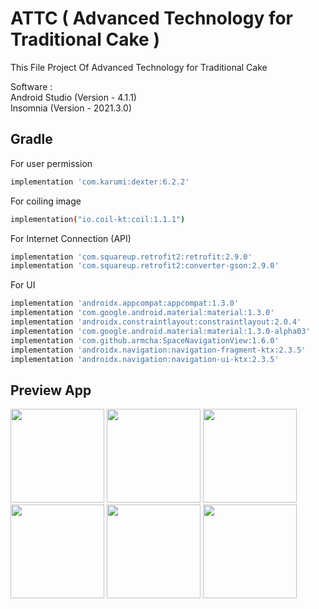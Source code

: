 # ATTC ( Advanced Technology for Traditional Cake )

This File Project Of Advanced Technology for Traditional Cake

Software :  
Android Studio (Version - 4.1.1)  
Insomnia (Version - 2021.3.0)



## Gradle
For user permission
```bash
implementation 'com.karumi:dexter:6.2.2'
```
For coiling image
```bash
implementation("io.coil-kt:coil:1.1.1")
```
For Internet Connection (API)
```bash
implementation 'com.squareup.retrofit2:retrofit:2.9.0'
implementation 'com.squareup.retrofit2:converter-gson:2.9.0'
```

For UI
```bash
implementation 'androidx.appcompat:appcompat:1.3.0'
implementation 'com.google.android.material:material:1.3.0'
implementation 'androidx.constraintlayout:constraintlayout:2.0.4'
implementation 'com.google.android.material:material:1.3.0-alpha03'
implementation 'com.github.armcha:SpaceNavigationView:1.6.0'
implementation 'androidx.navigation:navigation-fragment-ktx:2.3.5'
implementation 'androidx.navigation:navigation-ui-ktx:2.3.5'
```

## Preview App
<img src="https://user-images.githubusercontent.com/29168567/121363635-54ffe800-c961-11eb-8fd6-9a1c71bf27fc.jpeg" width="150" />  <img src="https://user-images.githubusercontent.com/29168567/121363683-5d582300-c961-11eb-9efc-3de4e54c758e.jpeg" width="150" />  <img src="https://user-images.githubusercontent.com/29168567/121363727-65b05e00-c961-11eb-99d7-30e0b0a67c7f.jpeg" width="150" />  <img src="https://user-images.githubusercontent.com/29168567/121363738-6943e500-c961-11eb-8db1-1c75c3ebe274.jpeg" width="150" />  <img src="https://user-images.githubusercontent.com/29168567/121363759-6d700280-c961-11eb-8c79-b9db7a208c40.jpeg" width="150" />  <img src="https://user-images.githubusercontent.com/29168567/121363775-71038980-c961-11eb-860c-fc577f31948d.jpeg" width="150" />

